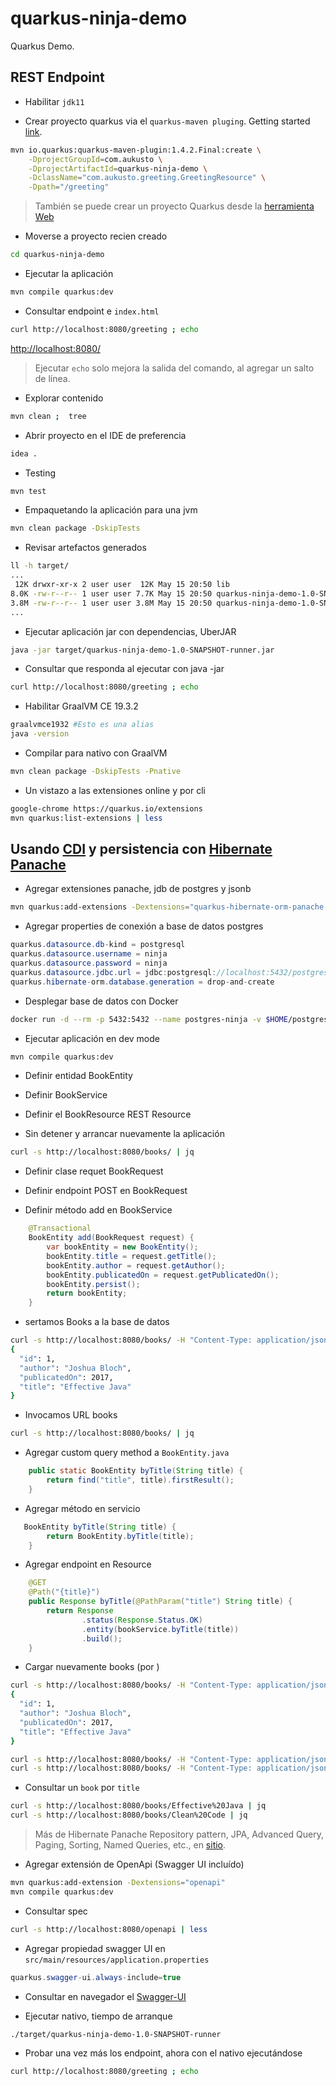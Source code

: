 
# quarkus-ninja-demo
Quarkus Demo.

REST Endpoint
-

- Habilitar `jdk11`

- Crear proyecto quarkus via el `quarkus-maven pluging`. Getting started [link](https://quarkus.io/get-started/).
```bash
mvn io.quarkus:quarkus-maven-plugin:1.4.2.Final:create \
    -DprojectGroupId=com.aukusto \
    -DprojectArtifactId=quarkus-ninja-demo \
    -DclassName="com.aukusto.greeting.GreetingResource" \
    -Dpath="/greeting"
```
> También se puede crear un proyecto Quarkus desde la [herramienta Web](https://code.quarkus.io/)

- Moverse a proyecto recien creado
```bash
cd quarkus-ninja-demo
```

- Ejecutar la aplicación
```bash
mvn compile quarkus:dev
```

- Consultar endpoint e `index.html`
```bash
curl http://localhost:8080/greeting ; echo
```
[http://localhost:8080/](http://localhost:8080/)


> Ejecutar `echo` solo mejora la salida del comando, al agregar un salto de línea.

- Explorar contenido
```bash
mvn clean ;  tree
```

- Abrir proyecto en el IDE de preferencia
```bash
idea .
``` 

- Testing
```bash
mvn test
```

- Empaquetando la aplicación para una jvm
```bash
mvn clean package -DskipTests
```

- Revisar artefactos generados
```bash
ll -h target/
...
 12K drwxr-xr-x 2 user user  12K May 15 20:50 lib
8.0K -rw-r--r-- 1 user user 7.7K May 15 20:50 quarkus-ninja-demo-1.0-SNAPSHOT.jar
3.8M -rw-r--r-- 1 user user 3.8M May 15 20:50 quarkus-ninja-demo-1.0-SNAPSHOT-runner.jar
...
```

- Ejecutar aplicación jar con dependencias, UberJAR
```bash
java -jar target/quarkus-ninja-demo-1.0-SNAPSHOT-runner.jar
```

- Consultar que responda al ejecutar con java -jar
```bash
curl http://localhost:8080/greeting ; echo
```

- Habilitar GraalVM CE 19.3.2
```bash
graalvmce1932 #Esto es una alias
java -version
```

- Compilar para nativo con GraalVM
```bash
mvn clean package -DskipTests -Pnative
```

- Un vistazo a las extensiones online y por cli
```bash
google-chrome https://quarkus.io/extensions
mvn quarkus:list-extensions | less
```

Usando [CDI](https://quarkus.io/blog/quarkus-dependency-injection/) y persistencia con [Hibernate Panache](https://quarkus.io/guides/hibernate-orm-panache)
-

- Agregar extensiones panache, jdb de postgres y jsonb
```bash
mvn quarkus:add-extensions -Dextensions="quarkus-hibernate-orm-panache,quarkus-jdbc-postgresql,resteasy-jsonb"
```

- Agregar properties de conexión a base de datos postgres
```java
quarkus.datasource.db-kind = postgresql
quarkus.datasource.username = ninja
quarkus.datasource.password = ninja
quarkus.datasource.jdbc.url = jdbc:postgresql://localhost:5432/postgres
quarkus.hibernate-orm.database.generation = drop-and-create
```

- Desplegar base de datos con Docker
```bash
docker run -d --rm -p 5432:5432 --name postgres-ninja -v $HOME/postgres-docker-volumes/ninja:/var/lib/postgresql/data -e POSTGRES_PASSWORD=ninja -e POSTGRES_USER=ninja postgres
```

- Ejecutar aplicación en dev mode
```bash
mvn compile quarkus:dev
```

- Definir entidad BookEntity

- Definir BookService

- Definir el BookResource REST Resource

- Sin detener y arrancar nuevamente la aplicación
```bash
curl -s http://localhost:8080/books/ | jq
```

- Definir clase requet BookRequest

- Definir endpoint POST en BookRequest

- Definir método add en BookService
```java
    @Transactional
    BookEntity add(BookRequest request) {
        var bookEntity = new BookEntity();
        bookEntity.title = request.getTitle();
        bookEntity.author = request.getAuthor();
        bookEntity.publicatedOn = request.getPublicatedOn();
        bookEntity.persist();
        return bookEntity;
    }
```

- sertamos Books a la base de datos
```bash
curl -s http://localhost:8080/books/ -H "Content-Type: application/json" -d '{"title":"Effective Java", "author":"Joshua Bloch", "publicatedOn":"2017"}' | jq 
{
  "id": 1,
  "author": "Joshua Bloch",
  "publicatedOn": 2017,
  "title": "Effective Java"
}
```

- Invocamos URL books
```bash
curl -s http://localhost:8080/books/ | jq
```

- Agregar custom query method a `BookEntity.java`
```java
    public static BookEntity byTitle(String title) {
        return find("title", title).firstResult();
    }
```

- Agregar método en servicio
```java
   BookEntity byTitle(String title) {
        return BookEntity.byTitle(title);
    }
```

- Agregar endpoint en Resource
```java
    @GET
    @Path("{title}")
    public Response byTitle(@PathParam("title") String title) {
        return Response
                .status(Response.Status.OK)
                .entity(bookService.byTitle(title))
                .build();
    }
```

- Cargar nuevamente books (por )
```bash
curl -s http://localhost:8080/books/ -H "Content-Type: application/json" -d '{"title":"Effective Java", "author":"Joshua Bloch", "publicatedOn":"2017"}' | jq 
{
  "id": 1,
  "author": "Joshua Bloch",
  "publicatedOn": 2017,
  "title": "Effective Java"
}

curl -s http://localhost:8080/books/ -H "Content-Type: application/json" -d '{"title":"Clean Code", "author":"Robert c. Martin", "publicatedOn":"2011"}' | jq 
curl -s http://localhost:8080/books/ -H "Content-Type: application/json" -d '{"title":"Java Concurrency", "author":"Brian Goetz", "publicatedOn":"2017"}' | jq 
```

- Consultar un `book` por `title`
```bash
curl -s http://localhost:8080/books/Effective%20Java | jq
curl -s http://localhost:8080/books/Clean%20Code | jq
```

>Más de Hibernate Panache
>Repository pattern, JPA, Advanced Query, Paging, Sorting, Named Queries, etc., en [sitio](https://quarkus.io/guides/hibernate-orm-panache).

- Agregar extensión de OpenApi (Swagger UI incluído)
```bash
mvn quarkus:add-extension -Dextensions="openapi"
mvn compile quarkus:dev
```

- Consultar spec
```bash
curl -s http://localhost:8080/openapi | less
```

- Agregar propiedad swagger UI en `src/main/resources/application.properties`
```java
quarkus.swagger-ui.always-include=true
```

- Consultar en navegador el [Swagger-UI](http://localhost:8080/swagger-ui)

- Ejecutar nativo, tiempo de arranque
```bash
./target/quarkus-ninja-demo-1.0-SNAPSHOT-runner
```

- Probar una vez más los endpoint, ahora con el nativo ejecutándose
```bash
curl http://localhost:8080/greeting ; echo
```

